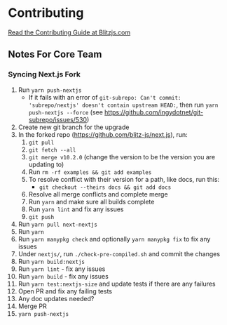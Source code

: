 # Contributing

[Read the Contributing Guide at Blitzjs.com](https://blitzjs.com/docs/contributing)

## Notes For Core Team

### Syncing Next.js Fork

1. Run `yarn push-nextjs`
   - If it fails with an error of `git-subrepo: Can't commit: 'subrepo/nextjs' doesn't contain upstream HEAD:`, then run `yarn push-nextjs --force` (see https://github.com/ingydotnet/git-subrepo/issues/530)
2. Create new git branch for the upgrade
3. In the forked repo (https://github.com/blitz-js/next.js), run:
   1. `git pull`
   2. `git fetch --all`
   3. `git merge v10.2.0` (change the version to be the version you are updating to)
   4. Run `rm -rf examples && git add examples`
   5. To resolve conflict with their version for a path, like docs, run this:
      - `git checkout --theirs docs && git add docs`
   6. Resolve all merge conflicts and complete merge
   7. Run `yarn` and make sure all builds complete
   8. Run `yarn lint` and fix any issues
   9. `git push`
4. Run `yarn pull next-nextjs`
5. Run `yarn`
6. Run `yarn manypkg check` and optionally `yarn manypkg fix` to fix any issues
7. Under `nextjs/`, run `./check-pre-compiled.sh` and commit the changes
8. Run `yarn build:nextjs`
9. Run `yarn lint` - fix any issues
10. Run `yarn build` - fix any issues
11. Run `yarn test:nextjs-size` and update tests if there are any failures
12. Open PR and fix any failing tests
13. Any doc updates needed?
14. Merge PR
15. `yarn push-nextjs`
